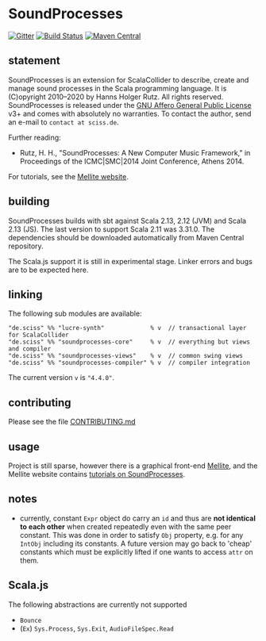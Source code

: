 # SoundProcesses

[![Gitter](https://badges.gitter.im/Join%20Chat.svg)](https://gitter.im/Sciss/Mellite?utm_source=badge&utm_medium=badge&utm_campaign=pr-badge&utm_content=badge)
[![Build Status](https://travis-ci.org/Sciss/SoundProcesses.svg?branch=main)](https://travis-ci.org/Sciss/SoundProcesses)
[![Maven Central](https://maven-badges.herokuapp.com/maven-central/de.sciss/soundprocesses-core_2.13/badge.svg)](https://maven-badges.herokuapp.com/maven-central/de.sciss/soundprocesses-core_2.13)

## statement

SoundProcesses is an extension for ScalaCollider to describe, create and manage sound processes in the Scala 
programming language. It is (C)opyright 2010&ndash;2020 by Hanns Holger Rutz. All rights reserved. SoundProcesses 
is released under the [GNU Affero General Public License](https://git.iem.at/sciss/SoundProcesses/raw/main/LICENSE) v3+
and comes with absolutely no warranties. To contact the author, send an e-mail to `contact at sciss.de`.

Further reading:

 - Rutz, H. H., "SoundProcesses: A New Computer Music Framework," in Proceedings of the ICMC|SMC|2014 Joint Conference, Athens 2014.

For tutorials, see the [Mellite website](https://www.sciss.de/mellite/tutorials.html).

## building

SoundProcesses builds with sbt against Scala 2.13, 2.12 (JVM) and Scala 2.13 (JS).
The last version to support Scala 2.11 was 3.31.0.
The dependencies should be downloaded automatically from Maven Central repository.

The Scala.js support it is still in experimental stage.
Linker errors and bugs are to be expected here.

## linking

The following sub modules are available:

    "de.sciss" %% "lucre-synth"             % v  // transactional layer for ScalaCollider
    "de.sciss" %% "soundprocesses-core"     % v  // everything but views and compiler
    "de.sciss" %% "soundprocesses-views"    % v  // common swing views
    "de.sciss" %% "soundprocesses-compiler" % v  // compiler integration

The current version `v` is `"4.4.0"`.

## contributing

Please see the file [CONTRIBUTING.md](CONTRIBUTING.md)

## usage

Project is still sparse, however
there is a graphical front-end [Mellite](https://www.sciss.de/mellite), and
the Mellite website contains [tutorials on SoundProcesses](https://www.sciss.de/mellite/tut_soundprocesses1.html).

## notes

- currently, constant `Expr` object do carry 
  an `id` and thus are **not identical to each other** when created repeatedly even with the same 
  peer constant. This was done in order to satisfy `Obj` property, e.g. for any `IntObj` including 
  its constants. A future version may go back to 'cheap' constants which must be explicitly lifted 
  if one wants to access `attr` on them.

## Scala.js

The following abstractions are currently not supported

- `Bounce`
- (`Ex`) `Sys.Process`, `Sys.Exit`, `AudioFileSpec.Read`
